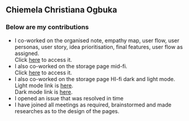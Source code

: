 ## Chiemela Christiana Ogbuka
### Below are my contributions
* I co-worked on the organised note, empathy map, user flow, user personas, user story, idea prioritisation, final features, user flow as assigned. <br/>
Click [here](https://www.figma.com/file/0wukvWX6yBLlEhwOsg3v8Z/Zuri-Team-44-Project?node-id=0%3A1) to access it.
* I also co-worked on the storage page mid-fi.<br/>
 Click [here](https://www.figma.com/file/mURSGFsm0Hx7tTKxTL6Kbw/(control-version)-PROJECT_TEAM_44-CHUNK_FILES-PROJECT-LIBRARY-Team-version?node-id=1859%3A6682) to access it. 
* I also co-worked on the storage page HI-fi dark and light mode.<br/>
Light mode link is [here](https://www.figma.com/file/mURSGFsm0Hx7tTKxTL6Kbw/(control-version)-PROJECT_TEAM_44-CHUNK_FILES-PROJECT-LIBRARY-Team-version?node-id=2472%3A36042).<br/>
Dark mode link is [here](https://www.figma.com/file/mURSGFsm0Hx7tTKxTL6Kbw/(control-version)-PROJECT_TEAM_44-CHUNK_FILES-PROJECT-LIBRARY-Team-version?node-id=2472%3A28740).
* I opened an issue that was resolved in time <br/>
* I have joined all meetings as required, brainstormed and made researches as to the design of the pages.
